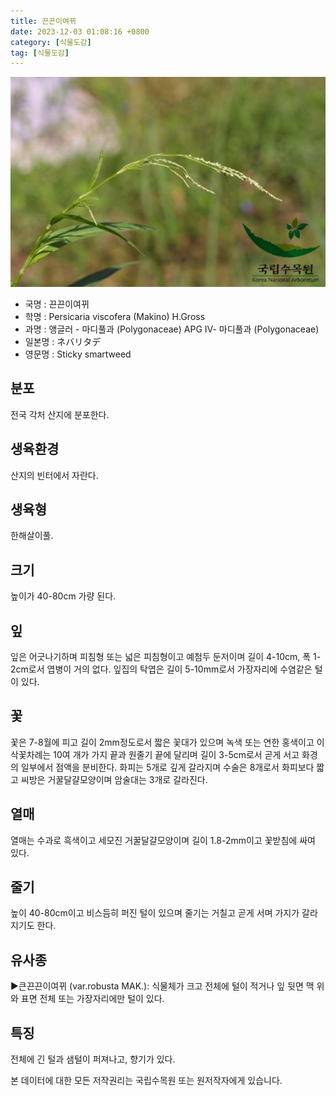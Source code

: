 ```yaml
---
title: 끈끈이여뀌
date: 2023-12-03 01:08:16 +0800
category: [식물도감]
tag: [식물도감]
---
```




![끈끈이여뀌](/assets/img/fileUpload/plants/basic/Polygonaceae/Persicaria/1457/1_th2.JPG)
- 국명 : 끈끈이여뀌
- 학명 : Persicaria viscofera (Makino) H.Gross
- 과명 : 앵글러 - 마디풀과 (Polygonaceae) APG Ⅳ- 마디풀과 (Polygonaceae)
- 일본명 : ネバリタデ
- 영문명 : Sticky smartweed


## 분포
전국 각처 산지에 분포한다.
## 생육환경
산지의 빈터에서 자란다.
## 생육형
한해살이풀.
## 크기
높이가 40-80cm 가량 된다.
## 잎
잎은 어긋나기하며 피침형 또는 넓은 피침형이고 예첨두 둔저이며 길이 4-10cm, 폭 1-2cm로서 엽병이 거의 없다. 잎집의 탁엽은 길이 5-10mm로서 가장자리에 수염같은 털이 있다.
## 꽃
꽃은 7-8월에 피고 길이 2mm정도로서 짧은 꽃대가 있으며 녹색 또는 연한 홍색이고 이삭꽃차례는 10여 개가 가지 끝과 원줄기 끝에 달리며 길이 3-5cm로서 곧게 서고 화경의 일부에서 점액을 분비한다. 화피는 5개로 깊게 갈라지며 수술은 8개로서 화피보다 짧고 씨방은 거꿀달걀모양이며 암술대는 3개로 갈라진다.
## 열매
열매는 수과로 흑색이고 세모진 거꿀달걀모양이며 길이 1.8-2mm이고 꽃받침에 싸여 있다.
## 줄기
높이 40-80cm이고 비스듬히 퍼진 털이 있으며 줄기는 거칠고 곧게 서며 가지가 갈라지기도 한다.
## 유사종
▶큰끈끈이여뀌 (var.robusta MAK.): 식물체가 크고 전체에 털이 적거나 잎 뒷면 맥 위와 표면 전체 또는 가장자리에만 털이 있다.
## 특징
전체에 긴 털과 샘털이 퍼져나고, 향기가 있다.






본 데이터에 대한 모든 저작권리는 국립수목원 또는 원저작자에게 있습니다.
